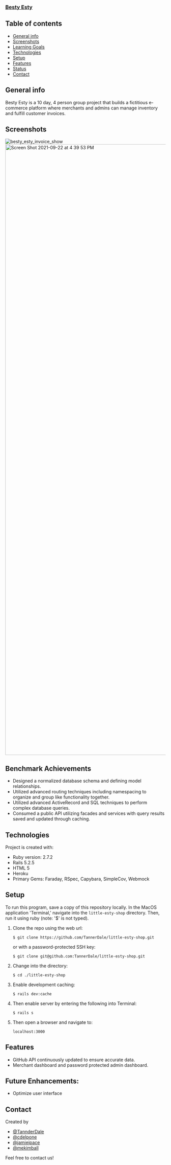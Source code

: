 ###  [Besty Esty](https://besty-esty-bulk-discounts.herokuapp.com/)
## Table of contents
* [General info](#general-info)
* [Screenshots](#screenshots)
* [Learning Goals](#learning-goals)
* [Technologies](#technologies)
* [Setup](#setup)
* [Features](#features)
* [Status](#status)
* [Contact](#contact)

## General info
Besty Esty is a 10 day, 4 person group project that builds a fictitious e-commerce platform where merchants and admins can manage inventory and fulfill customer invoices.
## Screenshots

![besty_esty_invoice_show](https://user-images.githubusercontent.com/81711519/134426268-3bf2ee74-2b10-4249-a18b-7a1d95e7fa77.jpg)
<img width="1912" alt="Screen Shot 2021-09-22 at 4 39 53 PM" src="https://user-images.githubusercontent.com/81711519/134426308-7dd21f0f-a80c-4a3a-bed9-b755decd1520.png">

## Benchmark Achievements
* Designed a normalized database schema and defining model relationships.
* Utilized advanced routing techniques including namespacing to organize and group like functionality together.
* Utilized advanced ActiveRecord and SQL techniques to perform complex database queries.
* Consumed a public API utilizing facades and services with query results saved and updated through caching.

## Technologies
Project is created with:
* Ruby version: 2.7.2
* Rails 5.2.5
* HTML 5
* Heroku
* Primary Gems: Faraday, RSpec, Capybara, SimpleCov, Webmock

## Setup
To run this program, save a copy of this repository locally. In the MacOS
application 'Terminal,' navigate into the `little-esty-shop` directory.
Then, run it using ruby (note: '$' is not typed).
1. Clone the repo using the web url:
   ```
   $ git clone https://github.com/TannerDale/little-esty-shop.git
   ```
   or with a password-protected SSH key:
   ```
   $ git clone git@github.com:TannerDale/little-esty-shop.git
   ```
2. Change into the directory:
   ```
   $ cd ./little-esty-shop
   ```
3. Enable development caching:
   ```
   $ rails dev:cache
   ```
4. Then enable server by entering the following into Terminal:
   ```
   $ rails s
   ```
5. Then open a browser and navigate to:
   ```
   localhost:3000
   ```

## Features
* GitHub API continuously updated to ensure accurate data.
* Merchant dashboard and password protected admin dashboard.


## Future Enhancements:
* Optimize user interface

## Contact
Created by
* [@TannderDale](https://github.com/TannerDale)
* [@cdelpone](https://github.com/cdelpone)
* [@jamiejpace](https://github.com/jamiejpace)
* [@mekimball](https://github.com/matthewjholmes)

Feel free to contact us!

